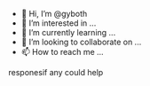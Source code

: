 - 👋 Hi, I’m @gyboth
- 👀 I’m interested in ...
- 🌱 I’m currently learning ...
- 💞️ I’m looking to collaborate on ...
- 📫 How to reach me ...

<!---
gyboth/gyboth is a ✨ special ✨ repository because its `README.md` (this file) appears on your GitHub profile.
You can click the Preview link to take a look at your changes.
--->
responesif any could help
